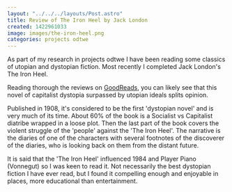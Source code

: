 ```yaml
---
layout: "../../../layouts/Post.astro"
title: Review of The Iron Heel by Jack London
created: 1422961033
image: images/the-iron-heel.png
categories: projects odtwe
---
```


As part of my research in projects odtwe I have been reading some classics of utopian and dystopian fiction. Most recently I completed Jack London's The Iron Heel.

Reading thorough the reviews on [GoodReads](https://www.goodreads.com/book/show/929783.The_Iron_Heel), you can likely see that this novel of capitalist dystopia surpassed by utopian ideals splits opinion.

Published in 1908, it's considered to be the first 'dystopian novel' and is very much of its time. About 60% of the book is a Socialist vs Capitalist diatribe wrapped in a loose plot. Then the last part of the book covers the violent struggle of the 'people' against the 'The Iron Heel'. The narrative is the diaries of one of the characters with several footnotes of the discoverer of the diaries, who is looking back on them from the distant future.

It is said that the 'The Iron Heel' influenced 1984 and Player Piano (Vonnegut) so I was keen to read it. Not necessarily the best dystopian fiction I have ever read, but I found it compelling enough and enjoyable in places, more educational than entertainment.
